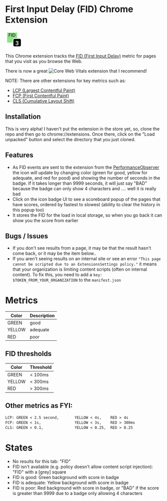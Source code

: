 # First Input Delay (FID) Chrome Extension

![An example of a good 1s FID score (thus green!)](example-1s.png)

This Chrome extension tracks the [FID (First Input Delay)](https://web.dev/fid/ "web.dev article on FID") metric for pages that you visit as you browse the Web.

There is now a great ![Core Web Vitals extension](https://github.com/GoogleChrome/web-vitals-extension/ "Core Web Vitals Extension") that I recommend!

NOTE: There are other extensions for key metrics such as:

- [LCP (Largest Contentful Paint)](https://github.com/dalmaer/lcp-chrome-extension)
- [FCP (First Contentful Paint)](https://github.com/dalmaer/fcp-chrome-extension)
- [CLS (Cumulative Layout Shift)](https://github.com/dalmaer/cls-chrome-extension)

## Installation

This is very alpha! I haven't put the extension in the store yet, so, clone the repo and then go to chrome://extensions. Once there, click on the "Load unpacked" button and select the directory that you just cloned.

## Features

- As FID events are sent to the extension from the [PerformanceObserver](https://developer.mozilla.org/en-US/docs/Web/API/PerformanceObserver) the icon will update by changing color (green for good, yellow for adequate, and red for pood) and showing the number of seconds in the badge. If it takes longer than 9999 seconds, it will just say "BAD" because the badge can only show 4 characters and .... well it _is_ really bad
- Click on the icon badge UI to see a scoreboard popup of the pages that have scores, ordered by fastest to slowest (ability to clear the history in this popup too)
- It stores the FID for the load in local storage, so when you go back it can show you the score from earlier

## Bugs / Issues

- If you don't see results from a page, it may be that the result hasn't come back, or it may be the item below..
- If you aren't seeing results on an internal site or see an error `"This page cannot be scripted due to an ExtensionsSettings policy."` it means that your organization is limiting content scripts (often on internal content). To fix this, you need to add a `key: $TOKEN_FROM_YOUR_ORGANIZATION` to the `manifest.json`

# Metrics

| Color  | Description |
| ------ | ----------- |
| GREEN  | good        |
| YELLOW | adequate    |
| RED    | poor        |

## FID thresholds

| Color  | Threshold |
| ------ | --------- |
| GREEN  | < 100ms   |
| YELLOW | < 300ms   |
| RED    | > 300ms   |

## Other metrics as FYI:

```
LCP: GREEN < 2.5 second,       YELLOW < 4s,    RED > 4s
FCP: GREEN < 1s,               YELLOW < 3s,    RED > 300ms
CLS: GREEN < 0.1,              YELLOW < 0.25,  RED > 0.25
```

# States

- No results for this tab: "FID"
- FID isn't available (e.g. policy doesn't allow content script injection): "FID" with a [grey] square
- FID is good: Green background with score in badge
- FID is adequate: Yellow background with score in badge
- FID is poor: Red background with score in badge, or "BAD" if the score is greater than 9999 due to a badge only allowing 4 characters
